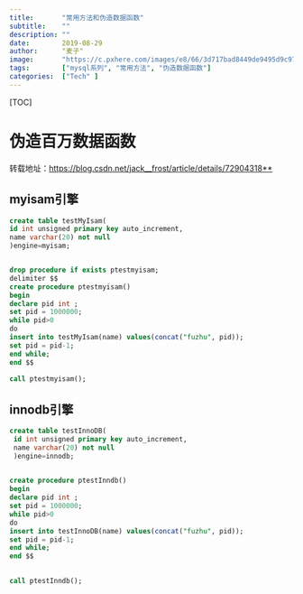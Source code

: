 ```yaml
---
title:       "常用方法和伪造数据函数"
subtitle:    ""
description: ""
date:        2019-08-29
author:      "麦子"
image:       "https://c.pxhere.com/images/e8/66/3d717bad8449de9495d9c9761d57-1423465.jpg!d"
tags:        ["mysql系列", "常用方法", "伪造数据函数"]
categories:  ["Tech" ]
---
```


[TOC]

# 伪造百万数据函数

转载地址：<https://blog.csdn.net/jack__frost/article/details/72904318**>



## myisam引擎

```sql
create table testMyIsam(  
id int unsigned primary key auto_increment,  
name varchar(20) not null  
)engine=myisam;  


drop procedure if exists ptestmyisam;
delimiter $$
create procedure ptestmyisam()
begin
declare pid int ;
set pid = 1000000;
while pid>0 
do
insert into testMyIsam(name) values(concat("fuzhu", pid));
set pid = pid-1;
end while;
end $$
 
call ptestmyisam();
```



## innodb引擎

```sql
create table testInnoDB( 
 id int unsigned primary key auto_increment, 
 name varchar(20) not null 
 )engine=innodb;  

 
create procedure ptestInndb()
begin
declare pid int ;
set pid = 1000000;
while pid>0 
do
insert into testInnoDB(name) values(concat("fuzhu", pid));
set pid = pid-1;
end while;
end $$

 
call ptestInndb();

```

